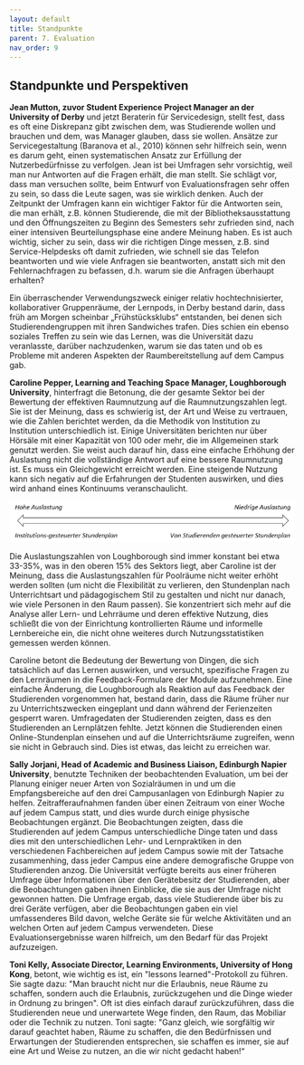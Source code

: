 ```yaml
---
layout: default
title: Standpunkte
parent: 7. Evaluation
nav_order: 9
---
```


## Standpunkte und Perspektiven

**Jean Mutton, zuvor Student Experience Project Manager an der University of Derby** und jetzt Beraterin für Servicedesign, stellt
fest, dass es oft eine Diskrepanz gibt zwischen dem, was Studierende
wollen und brauchen und dem, was Manager glauben, dass sie wollen.
Ansätze zur Servicegestaltung (Baranova et al., 2010) können sehr
hilfreich sein, wenn es darum geht, einen systematischen Ansatz zur
Erfüllung der Nutzerbedürfnisse zu verfolgen. Jean ist bei Umfragen sehr
vorsichtig, weil man nur Antworten auf die Fragen erhält, die man
stellt. Sie schlägt vor, dass man versuchen sollte, beim Entwurf von
Evaluationsfragen sehr offen zu sein, so dass die Leute sagen, was sie
wirklich denken. Auch der Zeitpunkt der Umfragen kann ein wichtiger
Faktor für die Antworten sein, die man erhält, z.B. können Studierende,
die mit der Bibliotheksausstattung und den Öffnungszeiten zu Beginn des
Semesters sehr zufrieden sind, nach einer intensiven Beurteilungsphase
eine andere Meinung haben. Es ist auch wichtig, sicher zu sein, dass wir
die richtigen Dinge messen, z.B. sind Service-Helpdesks oft damit
zufrieden, wie schnell sie das Telefon beantworten und wie viele
Anfragen sie beantworten, anstatt sich mit den Fehlernachfragen zu
befassen, d.h. warum sie die Anfragen überhaupt erhalten?

Ein überraschender Verwendungszweck einiger relativ hochtechnisierter,
kollaborativer Gruppenräume, der Lernpods, in Derby bestand darin, dass
früh am Morgen scheinbar „Frühstücksklubs“ entstanden, bei denen sich
Studierendengruppen mit ihren Sandwiches trafen. Dies schien ein ebenso
soziales Treffen zu sein wie das Lernen, was die Universität dazu
veranlasste, darüber nachzudenken, warum sie das taten und ob es
Probleme mit anderen Aspekten der Raumbereitstellung auf dem Campus gab.

**Caroline Pepper, Learning and Teaching Space Manager, Loughborough University**, hinterfragt die Betonung, die der gesamte Sektor bei der
Bewertung der effektiven Raumnutzung auf die Raumnutzungszahlen legt.
Sie ist der Meinung, dass es schwierig ist, der Art und Weise zu
vertrauen, wie die Zahlen berichtet werden, da die Methodik von
Institution zu Institution unterschiedlich ist. Einige Universitäten
berichten nur über Hörsäle mit einer Kapazität von 100 oder mehr, die im
Allgemeinen stark genutzt werden. Sie weist auch darauf hin, dass eine
einfache Erhöhung der Auslastung nicht die vollständige Antwort auf eine
bessere Raumnutzung ist. Es muss ein Gleichgewicht erreicht werden. Eine
steigende Nutzung kann sich negativ auf die Erfahrungen der Studenten
auswirken, und dies wird anhand eines Kontinuums veranschaulicht.

![Pfeil Kontinuum](../00_Abbildungen/07-10_Standpunkte_Pfeil_Kontinuum.png)

Die Auslastungszahlen von Loughborough sind immer konstant bei etwa
33-35%, was in den oberen 15% des Sektors liegt, aber Caroline ist der
Meinung, dass die Auslastungszahlen für Poolräume nicht weiter erhöht
werden sollten (um nicht die Flexibilität zu verlieren, den Stundenplan
nach Unterrichtsart und pädagogischem Stil zu gestalten und nicht nur
danach, wie viele Personen in den Raum passen). Sie konzentriert sich
mehr auf die Analyse aller Lern- und Lehrräume und deren effektive
Nutzung, dies schließt die von der Einrichtung kontrollierten Räume und
informelle Lernbereiche ein, die nicht ohne weiteres durch
Nutzungsstatistiken gemessen werden können.

Caroline betont die Bedeutung der Bewertung von Dingen, die sich
tatsächlich auf das Lernen auswirken, und versucht, spezifische Fragen
zu den Lernräumen in die Feedback-Formulare der Module aufzunehmen. Eine
einfache Änderung, die Loughborough als Reaktion auf das Feedback der
Studierenden vorgenommen hat, bestand darin, dass die Räume früher nur
zu Unterrichtszwecken eingeplant und dann während der Ferienzeiten
gesperrt waren. Umfragedaten der Studierenden zeigten, dass es den
Studierenden an Lernplätzen fehlte. Jetzt können die Studierenden einen
Online-Stundenplan einsehen und auf die Unterrichtsräume zugreifen, wenn
sie nicht in Gebrauch sind. Dies ist etwas, das leicht zu erreichen war.

**Sally Jorjani, Head of Academic and Business Liaison, Edinburgh Napier University**, benutzte Techniken der beobachtenden Evaluation, um bei
der Planung einiger neuer Arten von Sozialräumen in und um die
Empfangsbereiche auf den drei Campusanlagen von Edinburgh Napier zu
helfen. Zeitrafferaufnahmen fanden über einen Zeitraum von einer Woche
auf jedem Campus statt, und dies wurde durch einige physische
Beobachtungen ergänzt. Die Beobachtungen zeigten, dass die Studierenden
auf jedem Campus unterschiedliche Dinge taten und dass dies mit den
unterschiedlichen Lehr- und Lernpraktiken in den verschiedenen
Fachbereichen auf jedem Campus sowie mit der Tatsache zusammenhing, dass
jeder Campus eine andere demografische Gruppe von Studierenden anzog.
Die Universität verfügte bereits aus einer früheren Umfrage über
Informationen über den Gerätebesitz der Studierenden, aber die
Beobachtungen gaben ihnen Einblicke, die sie aus der Umfrage nicht
gewonnen hatten. Die Umfrage ergab, dass viele Studierende über bis zu
drei Geräte verfügen, aber die Beobachtungen gaben ein viel
umfassenderes Bild davon, welche Geräte sie für welche Aktivitäten und
an welchen Orten auf jedem Campus verwendeten. Diese
Evaluationsergebnisse waren hilfreich, um den Bedarf für das Projekt
aufzuzeigen.

**Toni Kelly, Associate Director, Learning Environments, University of Hong Kong**, betont, wie wichtig es ist, ein "lessons learned"-Protokoll
zu führen. Sie sagte dazu: "Man braucht nicht nur die Erlaubnis, neue
Räume zu schaffen, sondern auch die Erlaubnis, zurückzugehen und die
Dinge wieder in Ordnung zu bringen". Oft ist dies einfach darauf
zurückzuführen, dass die Studierenden neue und unerwartete Wege finden,
den Raum, das Mobiliar oder die Technik zu nutzen. Toni sagte: "Ganz
gleich, wie sorgfältig wir darauf geachtet haben, Räume zu schaffen, die
den Bedürfnissen und Erwartungen der Studierenden entsprechen, sie
schaffen es immer, sie auf eine Art und Weise zu nutzen, an die wir
nicht gedacht haben!“
